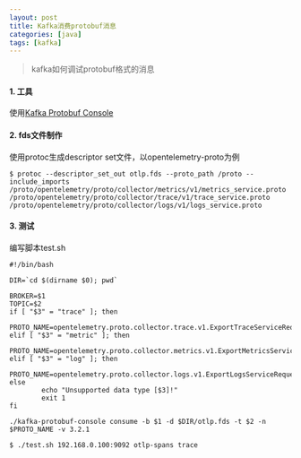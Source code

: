 ```yaml
---
layout: post
title: Kafka消费protobuf消息
categories: [java]
tags: [kafka]
---
```


> kafka如何调试protobuf格式的消息

#### 1. 工具

使用[Kafka Protobuf Console](https://github.com/khorshuheng/kafka-protobuf-console)

#### 2. fds文件制作

使用protoc生成descriptor set文件，以opentelemetry-proto为例

```
$ protoc --descriptor_set_out otlp.fds --proto_path /proto --include_imports /proto/opentelemetry/proto/collector/metrics/v1/metrics_service.proto /proto/opentelemetry/proto/collector/trace/v1/trace_service.proto /proto/opentelemetry/proto/collector/logs/v1/logs_service.proto
```

#### 3. 测试

编写脚本test.sh

```
#!/bin/bash

DIR=`cd $(dirname $0); pwd`

BROKER=$1
TOPIC=$2
if [ "$3" = "trace" ]; then
        PROTO_NAME=opentelemetry.proto.collector.trace.v1.ExportTraceServiceRequest
elif [ "$3" = "metric" ]; then
        PROTO_NAME=opentelemetry.proto.collector.metrics.v1.ExportMetricsServiceRequest
elif [ "$3" = "log" ]; then
        PROTO_NAME=opentelemetry.proto.collector.logs.v1.ExportLogsServiceRequest
else
        echo "Unsupported data type [$3]!"
        exit 1
fi

./kafka-protobuf-console consume -b $1 -d $DIR/otlp.fds -t $2 -n $PROTO_NAME -v 3.2.1
```

```
$ ./test.sh 192.168.0.100:9092 otlp-spans trace
```
